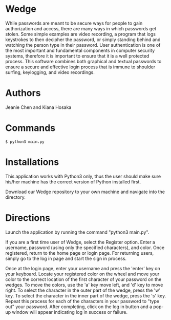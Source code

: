 # Wedge
While passwords are meant to be secure ways for people to gain authorization and access, there are many ways in which passwords get stolen. Some simple examples are video recording, a program that logs keystrokes to then decipher the password, or simply standing behind and watching the person type in their password. User authentication is one of the most important and fundamental components in computer security systems, therefore it is important to ensure that it is a well protected process. This software combines both graphical and textual passwords to ensure a secure and effective login process that is immune to shoulder surfing, keylogging, and video recordings.

# Authors
Jeanie Chen and Kiana Hosaka

# Commands
```
$ python3 main.py

```

# Installations
This application works with Python3 only, thus the user should make sure his/her machine has the correct version of Python installed first. 

Download our Wedge repository to your own machine and navigate into the directory.

# Directions
Launch the application by running the command "python3 main.py".

If you are a first time user of Wedge, select the Register option. Enter a username, password (using only the specified characters), and color. Once registered, return to the home page or login page. For returning users, simply go to the log in page and start the sign in process.

Once at the login page, enter your username and press the 'enter' key on your keyboard. Locate your registered color on the wheel and move your color to the correct location of the first character of your password on the wedges. To move the colors, use the 'a' key move left, and 'd' key to move right. To select the character in the outer part of the wedge, press the 'w' key. To select the character in the inner part of the wedge, press the 's' key. Repeat this process for each of the characters in your password to "type out" your password. After completing, click on the log in button and a pop-up window will appear indicating log in success or failure.

